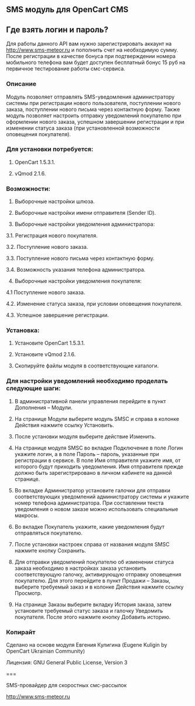 ## SMS модуль для OpenCart CMS

## Где взять логин и пароль?

Для работы данного API вам нужно зарегистрировать аккаунт на http://www.sms-meteor.ru и пополнить счет на необходимую сумму. После регистрации в качестве бонуса при подтверждении номера мобильного телефона вам будет доступен бесплатный бонус 15 руб на первичное тестирование работы смс-сервиса.

### Описание

Модуль позволяет отправлять SMS-уведомления администратору системы при регистрации нового пользователя, поступлении нового заказа, поступлении нового письма через контактную форму. Также модуль позволяет настроить отправку уведомлений покупателю при оформлении нового заказа, успешном завершении регистрации и при изменении статуса заказа (при установленной возможности оповещения покупателя).

### Для установки потребуется:

1. OpenCart 1.5.3.1.

2. vQmod 2.1.6.

### Возможности:

1. Выборочные настройки шлюза.

2. Выборочные настройки имени отправителя (Sender ID).

3. Выборочные настройки уведомления администратора:

3.1. Регистрация нового покупателя.

3.2. Поступление нового заказа.

3.3. Поступление нового письма через контактную форму.

3.4. Возможность указания телефона администратора.

4. Выборочные настройки уведомления покупателя:

4.1  Поступление нового заказа.

4.2. Изменение статуса заказа, при условии оповещения покупателя.

4.3. Успешное завершение регистрации.

### Установка:

1. Установите OpenCart 1.5.3.1.

2. Установите vQmod 2.1.6.

3. Скопируйте файлы модуля в соответствующие каталоги.

### Для настройки уведомлений необходимо проделать следующие шаги:

1. В административной панели управления перейдите в пункт Дополнения – Модули.

2. На странице Модули выберите модуль SMSC и справа в колонке Действия нажмите ссылку Установить.

3. После установки модуля выберите действие Изменить.

4. На странице модуля SMSC во вкладке Подключение в поле Логин укажите логин, а в поле Пароль – пароль, указанные при регистрации в сервисе. В поле Имя отправителя укажите имя, от которого будут приходить уведомления. Имя отправителя прежде должно быть зарегистрировано в личном кабинете на данной странице.

5. Во вкладке Администратор установите галочки для отправки соответствующих уведомлений администратору системы и укажите номер телефона администратора. При составлении текста уведомления о новом заказе можно использовать специальные макросы.

6. Во вкладке Покупатель укажите, какие уведомления будут отправляться покупателю.

7. После установки настроек справа от названия модуля SMSC нажмите кнопку Сохранить.

8. Для отправки уведомлений покупателю об изменении статуса заказа необходимо в настройках заказа установить соответствующую галочку, активирующую отправку оповещения покупателю. Для этого перейдите в пункт Продажи – Заказы, выберите требуемый заказ и в колонке Действия нажмите ссылку Просмотр.

9. На странице Заказы выберите вкладку История заказа, затем установите требуемый статус заказа и галочку Уведомить покупателя. После этого нажмите кнопку Добавить историю.

### Копирайт

Сделано на основе модуля Евгения Кулигина (Eugene Kuligin by OpenCart Ukrainian Community)

Лицензия: GNU General Public License, Version 3

===

SMS-провайдер для скоростных смс-рассылок

http://www.sms-meteor.ru
